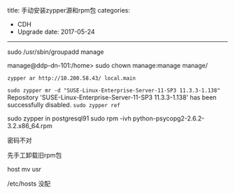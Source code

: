 title: 手动安装zypper源和rpm包
categories: 
- CDH
- Upgrade
date: 2017-05-24
---
sudo /usr/sbin/groupadd manage

manage@ddp-dn-101:/home> sudo chown manage:manage manage/


`zypper ar http://10.200.58.43/ local.main`

`sudo zypper mr -d "SUSE-Linux-Enterprise-Server-11-SP3 11.3.3-1.138"`
Repository 'SUSE-Linux-Enterprise-Server-11-SP3 11.3.3-1.138' has been successfully disabled.
`sudo zypper ref`

sudo zypper in postgresql91
sudo rpm -ivh python-psycopg2-2.6.2-3.2.x86_64.rpm





密码不对

先手工卸载旧rpm包

host mv usr
 

/etc/hosts 没配